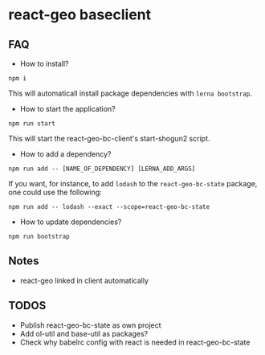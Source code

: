 # react-geo baseclient

## FAQ

* How to install?

`npm i`

This will automaticall install package dependencies with `lerna bootstrap`.

* How to start the application?

`npm run start`

This will start the react-geo-bc-client's start-shogun2 script.

* How to add a dependency?

`npm run add -- [NAME_OF_DEPENDENCY] [LERNA_ADD_ARGS]`

If you want, for instance, to add `lodash` to the `react-geo-bc-state` package,
one could use the following:

`npm run add -- lodash --exact --scope=react-geo-bc-state`

* How to update dependencies?

`npm run bootstrap`

## Notes

* react-geo linked in client automatically

## TODOS

* Publish react-geo-bc-state as own project
* Add ol-util and base-util as packages?
* Check why babelrc config with react is needed in react-geo-bc-state